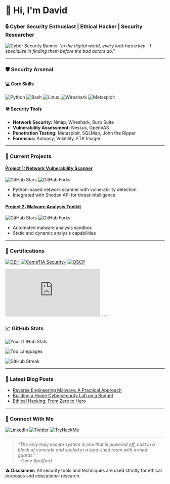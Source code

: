 # 👋 Hi, I'm David
### 🔒 Cyber Security Enthusiast | Ethical Hacker | Security Researcher

![Cyber Security Banner](https://github.com/davidchemwetich/davidchemwetich/blob/main/assets/cyber-banner.gif?raw=true) 
*"In the digital world, every lock has a key - I specialize in finding them before the bad actors do."*

---

### 🛡️ Security Arsenal

#### 💻 Core Skills
![Python](https://img.shields.io/badge/Python-3776AB?style=for-the-badge&logo=python&logoColor=white)
![Bash](https://img.shields.io/badge/Shell_Script-121011?style=for-the-badge&logo=gnu-bash&logoColor=white)
![Linux](https://img.shields.io/badge/Linux-FCC624?style=for-the-badge&logo=linux&logoColor=black)
![Wireshark](https://img.shields.io/badge/Wireshark-1679A7?style=for-the-badge&logo=wireshark&logoColor=white)
![Metasploit](https://img.shields.io/badge/Metasploit-EF3B2C?style=for-the-badge&logo=metasploit&logoColor=white)

#### 🛠️ Security Tools
- **Network Security:** Nmap, Wireshark, Burp Suite
- **Vulnerability Assessment:** Nessus, OpenVAS
- **Penetration Testing:** Metasploit, SQLMap, John the Ripper
- **Forensics:** Autopsy, Volatility, FTK Imager

---

### 🔭 Current Projects

#### [Project 1: Network Vulnerability Scanner](https://github.com/[YourUsername]/network-scanner)
![GitHub Stars](https://img.shields.io/github/stars/[YourUsername]/network-scanner?style=flat-square)
![GitHub Forks](https://img.shields.io/github/forks/[YourUsername]/network-scanner?style=flat-square)
- Python-based network scanner with vulnerability detection
- Integrated with Shodan API for threat intelligence

#### [Project 2: Malware Analysis Toolkit](https://github.com/fotify-devs/ladybird)
![GitHub Stars](https://img.shields.io/github/stars/[YourUsername]/malware-analysis?style=flat-square)
![GitHub Forks](https://img.shields.io/github/forks/[YourUsername]/malware-analysis?style=flat-square)
- Automated malware analysis sandbox
- Static and dynamic analysis capabilities

---

### 📜 Certifications
[![CEH](https://img.shields.io/badge/CEH-ECCouncil-FF6D00?style=for-the-badge)](https://www.eccouncil.org/)
[![CompTIA Security+](https://img.shields.io/badge/CompTIA_Security+-007AB8?style=for-the-badge)](https://www.comptia.org/)
[![OSCP](https://img.shields.io/badge/OSCP-Offensive_Security-FF6D00?style=for-the-badge)](https://www.offensive-security.com/)
<iframe src="https://tryhackme.com/api/v2/badges/public-profile?userPublicId=4118782" style='border:none;'></iframe>
---

### 📈 GitHub Stats

![Your GitHub Stats](https://github-readme-stats.vercel.app/api?username=[YourUsername]&show_icons=true&theme=dark&hide_border=true)

![Top Languages](https://github-readme-stats.vercel.app/api/top-langs/?username=[YourUsername]&layout=compact&theme=dark&hide_border=true)

![GitHub Streak](https://github-readme-streak-stats.herokuapp.com/?user=[YourUsername]&theme=dark&hide_border=true)

---

### 📝 Latest Blog Posts
<!-- BLOG-POST-LIST:START -->
- [Reverse Engineering Malware: A Practical Approach](https://yourblog.com/malware-reversing)
- [Building a Home Cybersecurity Lab on a Budget](https://yourblog.com/cyber-lab)
- [Ethical Hacking: From Zero to Hero](https://yourblog.com/ethical-hacking)
<!-- BLOG-POST-LIST:END -->

---

### 🔗 Connect With Me
[![LinkedIn](https://img.shields.io/badge/LinkedIn-0077B5?style=for-the-badge&logo=linkedin&logoColor=white)](https://linkedin.com/in/yourprofile)
[![Twitter](https://img.shields.io/badge/Twitter-1DA1F2?style=for-the-badge&logo=twitter&logoColor=white)](https://twitter.com/yourhandle)
[![TryHackMe](https://img.shields.io/badge/TryHackMe-212C42?style=for-the-badge&logo=tryhackme&logoColor=white)](https://tryhackme.com/r/p/dchemwetich25)

---

> *"The only truly secure system is one that is powered off, cast in a block of concrete and sealed in a lead-lined room with armed guards."*  
> *- Gene Spafford*

⚠️ **Disclaimer:** All security tools and techniques are used strictly for ethical purposes and educational research.
